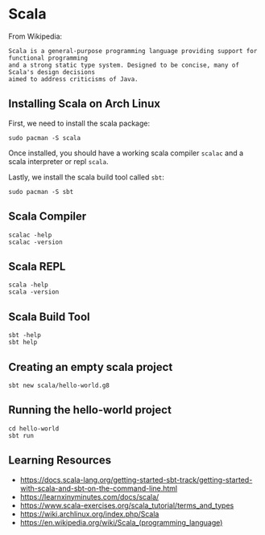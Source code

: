 # Scala

From Wikipedia:

```
Scala is a general-purpose programming language providing support for functional programming 
and a strong static type system. Designed to be concise, many of Scala's design decisions 
aimed to address criticisms of Java.
```

## Installing Scala on Arch Linux

First, we need to install the scala package:

```
sudo pacman -S scala
```

Once installed, you should have a working scala compiler `scalac` 
and a scala interpreter or repl `scala`.

Lastly, we install the scala build tool called `sbt`:

```
sudo pacman -S sbt
```

## Scala Compiler

```
scalac -help
scalac -version
```

## Scala REPL

```
scala -help
scala -version
```

## Scala Build Tool

```
sbt -help
sbt help
```

## Creating an empty scala project

```
sbt new scala/hello-world.g8
```

## Running the hello-world project

```
cd hello-world
sbt run
```


## Learning Resources

* https://docs.scala-lang.org/getting-started-sbt-track/getting-started-with-scala-and-sbt-on-the-command-line.html
* https://learnxinyminutes.com/docs/scala/
* https://www.scala-exercises.org/scala_tutorial/terms_and_types
* https://wiki.archlinux.org/index.php/Scala
* https://en.wikipedia.org/wiki/Scala_(programming_language)
